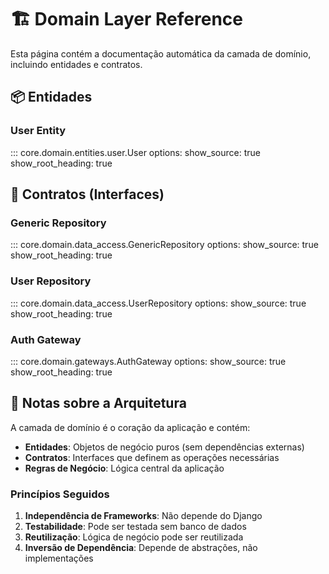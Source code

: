 # 🏗️ Domain Layer Reference

Esta página contém a documentação automática da camada de domínio, incluindo entidades e contratos.

## 📦 Entidades

### User Entity

::: core.domain.entities.user.User
options:
show_source: true
show_root_heading: true

## 🔌 Contratos (Interfaces)

### Generic Repository

::: core.domain.data_access.GenericRepository
options:
show_source: true
show_root_heading: true

### User Repository

::: core.domain.data_access.UserRepository
options:
show_source: true
show_root_heading: true

### Auth Gateway

::: core.domain.gateways.AuthGateway
options:
show_source: true
show_root_heading: true

## 📝 Notas sobre a Arquitetura

A camada de domínio é o coração da aplicação e contém:

-   **Entidades**: Objetos de negócio puros (sem dependências externas)
-   **Contratos**: Interfaces que definem as operações necessárias
-   **Regras de Negócio**: Lógica central da aplicação

### Princípios Seguidos

1. **Independência de Frameworks**: Não depende do Django
2. **Testabilidade**: Pode ser testada sem banco de dados
3. **Reutilização**: Lógica de negócio pode ser reutilizada
4. **Inversão de Dependência**: Depende de abstrações, não implementações


